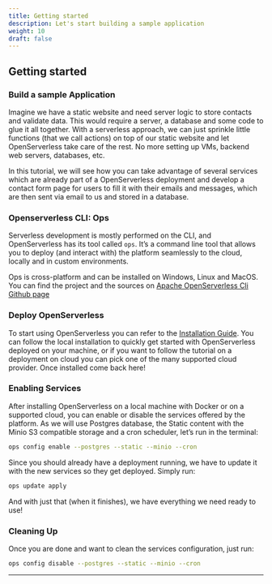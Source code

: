 ```yaml
---
title: Getting started
description: Let's start building a sample application
weight: 10
draft: false
---
```


## Getting started

### Build a sample Application

Imagine we have a static website and need server logic to store contacts
and validate data. This would require a server, a database and some code
to glue it all together. With a serverless approach, we can just
sprinkle little functions (that we call actions) on top of our static
website and let OpenServerless take care of the rest. No more setting up
VMs, backend web servers, databases, etc.

In this tutorial, we will see how you can take advantage of several
services which are already part of a OpenServerless deployment and
develop a contact form page for users to fill it with their emails and
messages, which are then sent via email to us and stored in a database.

### Openserverless CLI: Ops

Serverless development is mostly performed on the CLI, and
OpenServerless has its tool called `ops`. It’s a command line tool that
allows you to deploy (and interact with) the platform seamlessly to the
cloud, locally and in custom environments.

Ops is cross-platform and can be installed on Windows, Linux and MacOS.
You can find the project and the sources on
[Apache OpenServerless Cli Github page](https://github.com/apache/openserverless-cli)

### Deploy OpenServerless

To start using OpenServerless you can refer to the [Installation
Guide](/docs/installation/). You can follow the local
installation to quickly get started with OpenServerless deployed on your
machine, or if you want to follow the tutorial on a deployment on cloud
you can pick one of the many supported cloud provider. Once installed
come back here!

### Enabling Services

After installing OpenServerless on a local machine with Docker or on a 
supported cloud, you can enable or disable the services offered by the platform. 
As we will use Postgres database, the Static content with the Minio S3 compatible 
storage and a cron scheduler, let’s run in the terminal:

```bash
ops config enable --postgres --static --minio --cron
```

Since you should already have a deployment running, we have to update it
with the new services so they get deployed. Simply run:

```bash
ops update apply
```

And with just that (when it finishes), we have everything we need ready
to use!

### Cleaning Up

Once you are done and want to clean the services configuration, just
run:

```bash
ops config disable --postgres --static --minio --cron
```

---

